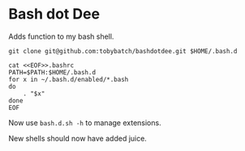 # Bash dot Dee

Adds function to my bash shell.

    git clone git@github.com:tobybatch/bashdotdee.git $HOME/.bash.d
    
    cat <<EOF>>.bashrc
    PATH=$PATH:$HOME/.bash.d
    for x in ~/.bash.d/enabled/*.bash
    do
        . "$x"
    done
    EOF

Now use ```bash.d.sh -h``` to manage extensions.

New shells should now have added juice.

